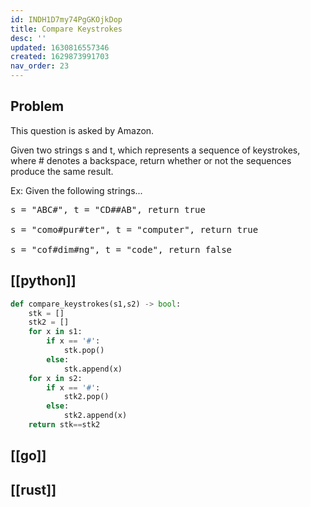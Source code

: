 ```yaml
---
id: INDH1D7my74PgGKOjkDop
title: Compare Keystrokes
desc: ''
updated: 1630816557346
created: 1629873991703
nav_order: 23
---
```

## Problem

This question is asked by Amazon.

Given two strings s and t, which represents a sequence of keystrokes, where # denotes a backspace, return whether or not the sequences produce the same result.

Ex: Given the following strings...

<pre>
s = "ABC#", t = "CD##AB", return true

s = "como#pur#ter", t = "computer", return true

s = "cof#dim#ng", t = "code", return false
</pre>

## [[python]]

```python
def compare_keystrokes(s1,s2) -> bool:
    stk = []
    stk2 = []
    for x in s1:
        if x == '#':
            stk.pop()
        else:
            stk.append(x)
    for x in s2:
        if x == '#':
            stk2.pop()
        else:
            stk2.append(x)
    return stk==stk2
```

## [[go]]

## [[rust]]


